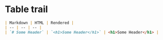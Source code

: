 # Table trail



```markdown
| Markdown | HTML | Rendered |
| -- | -- | -- |
| `# Some Header` | `<h1>Some Header</h1>` | <h1>Some Header</h1> |
```
